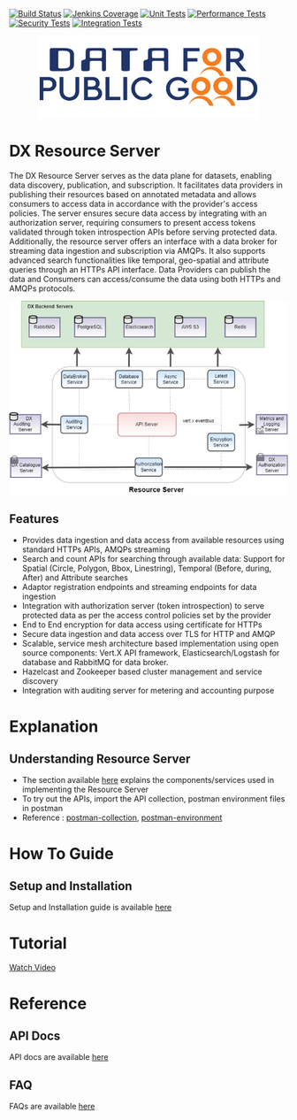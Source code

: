 
[![Build Status](https://img.shields.io/jenkins/build?jobUrl=https%3A%2F%2Fjenkins.iudx.io%2Fjob%2Fiudx%2520RS%2520%28master%29%2520pipeline%2F)](https://jenkins.iudx.io/job/iudx%20RS%20(master)%20pipeline/lastBuild/)
[![Jenkins Coverage](https://img.shields.io/jenkins/coverage/jacoco?jobUrl=https%3A%2F%2Fjenkins.iudx.io%2Fjob%2Fiudx%2520RS%2520%28master%29%2520pipeline%2F)](https://jenkins.iudx.io/job/iudx%20RS%20(master)%20pipeline/lastBuild/jacoco/)
[![Unit Tests](https://img.shields.io/jenkins/tests?jobUrl=https%3A%2F%2Fjenkins.iudx.io%2Fjob%2Fiudx%2520RS%2520%28master%29%2520pipeline%2F&label=unit%20tests)](https://jenkins.iudx.io/job/iudx%20RS%20(master)%20pipeline/lastBuild/testReport/)
[![Performance Tests](https://img.shields.io/jenkins/build?jobUrl=https%3A%2F%2Fjenkins.iudx.io%2Fjob%2Fiudx%2520RS%2520%28master%29%2520pipeline%2F&label=performance%20tests)](https://jenkins.iudx.io/job/iudx%20RS%20(master)%20pipeline/lastBuild/performance/)
[![Security Tests](https://img.shields.io/jenkins/build?jobUrl=https%3A%2F%2Fjenkins.iudx.io%2Fjob%2Fiudx%2520RS%2520%28master%29%2520pipeline%2F&label=security%20tests)](https://jenkins.iudx.io/job/iudx%20RS%20(master)%20pipeline/lastBuild/zap/)
[![Integration Tests](https://img.shields.io/jenkins/build?jobUrl=https%3A%2F%2Fjenkins.iudx.io%2Fjob%2Fiudx%2520RS%2520%28master%29%2520pipeline%2F&label=integration%20tests)](https://jenkins.iudx.io/job/iudx%20RS%20(master)%20pipeline/Integration_20Test_20Report/)


<p align="center">
<img src="./docs/cdpg.png" width="400">
</p>


# DX Resource Server

The DX Resource Server serves as the data plane for datasets, enabling data discovery, publication, and subscription. 
It facilitates data providers in publishing their resources based on annotated metadata and allows consumers to access 
data in accordance with the provider's access policies. The server ensures secure data access by integrating with 
an authorization server, requiring consumers to present access tokens validated through token introspection APIs before
serving protected data. Additionally, the resource server offers an interface with a data broker for streaming data ingestion and subscription via AMQPs. It also supports advanced search functionalities like temporal, geo-spatial and attribute queries through an HTTPs API interface. Data Providers can publish the data and Consumers can access/consume the data using both HTTPs and AMQPs protocols.

<p align="center">
<img src="./docs/rs-architecture.drawio.png">
</p>


## Features

- Provides data ingestion and data access from available resources using standard HTTPs APIs, AMQPs streaming 
- Search and count APIs for searching through available data: Support for Spatial (Circle, Polygon, Bbox, Linestring), Temporal (Before, during, After) and Attribute searches
- Adaptor registration endpoints and streaming endpoints for data ingestion
- Integration with authorization server (token introspection) to serve protected data as per the access control policies set by the provider
- End to End encryption for data access using certificate for HTTPs
- Secure data ingestion and data access over TLS for HTTP and AMQP
- Scalable, service mesh architecture based implementation using open source components: Vert.X API framework, Elasticsearch/Logstash for database and RabbitMQ for data broker.
- Hazelcast and Zookeeper based cluster management and service discovery
- Integration with auditing server for metering and accounting purpose

# Explanation
## Understanding Resource Server
- The section available [here](./docs/Solution_Architecture.md) explains the components/services used in implementing the Resource Server
- To try out the APIs, import the API collection, postman environment files in postman
- Reference : [postman-collection](src/test/resources/DX-Resource-Server-Consumer-APIs.postman_collection.json), [postman-environment](src/test/resources/DX-Resource-Server-Consumer-APIs.environment.json)


# How To Guide
## Setup and Installation
Setup and Installation guide is available [here](./docs/SETUP-and-Installation.md)

# Tutorial
[Watch Video](https://github.com/user-attachments/assets/d9c49fc7-a96d-484b-bbeb-ec13343c7a7c)


# Reference
## API Docs
API docs are available [here](https://redocly.github.io/redoc/?url=https://raw.githubusercontent.com/datakaveri/iudx-resource-server/master/docs/openapi.yaml)

## FAQ
FAQs are available [here](./docs/FAQ.md)

